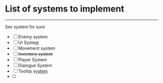 # List of systems to implement
---
Sex system for sure
- [ ] Enemy system
- [ ] UI Syste[m](https://www.youtube.com/watch?v=HwdweCX5aMI&ab_channel=GameDevGuide)
- [ ] Movement system
- [ ] ~~Inventory system~~
- [ ] Player System
- [ ] Dialogue System
- [ ] Tooltip sy[stem](https://www.youtube.com/watch?v=HXFoUGw7eKk&ab_channel=GameDevGuide)
- [ ] 
